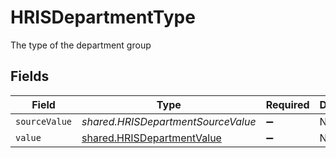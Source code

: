 # HRISDepartmentType

The type of the department group


## Fields

| Field                                                                           | Type                                                                            | Required                                                                        | Description                                                                     | Example                                                                         |
| ------------------------------------------------------------------------------- | ------------------------------------------------------------------------------- | ------------------------------------------------------------------------------- | ------------------------------------------------------------------------------- | ------------------------------------------------------------------------------- |
| `sourceValue`                                                                   | *shared.HRISDepartmentSourceValue*                                              | :heavy_minus_sign:                                                              | N/A                                                                             |                                                                                 |
| `value`                                                                         | [shared.HRISDepartmentValue](../../../sdk/models/shared/hrisdepartmentvalue.md) | :heavy_minus_sign:                                                              | N/A                                                                             | department                                                                      |